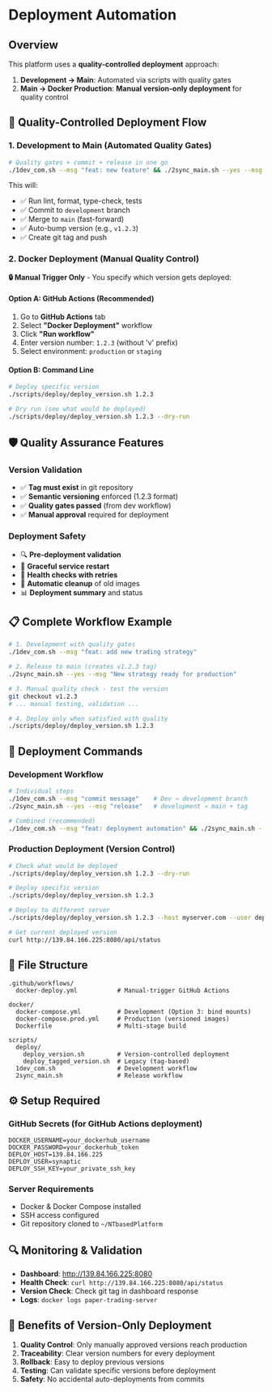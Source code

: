 # Deployment Automation

## Overview

This platform uses a **quality-controlled deployment** approach:
1. **Development → Main**: Automated via scripts with quality gates
2. **Main → Docker Production**: **Manual version-only deployment** for quality control

## 🎯 Quality-Controlled Deployment Flow

### 1. Development to Main (Automated Quality Gates)
```bash
# Quality gates + commit + release in one go
./1dev_com.sh --msg "feat: new feature" && ./2sync_main.sh --yes --msg "Production release"
```

This will:
- ✅ Run lint, format, type-check, tests
- ✅ Commit to `development` branch
- ✅ Merge to `main` (fast-forward)
- ✅ Auto-bump version (e.g., `v1.2.3`)
- ✅ Create git tag and push

### 2. Docker Deployment (Manual Quality Control)

**🔒 Manual Trigger Only** - You specify which version gets deployed:

#### Option A: GitHub Actions (Recommended)
1. Go to **GitHub Actions** tab
2. Select **"Docker Deployment"** workflow
3. Click **"Run workflow"**
4. Enter version number: `1.2.3` (without 'v' prefix)
5. Select environment: `production` or `staging`

#### Option B: Command Line
```bash
# Deploy specific version
./scripts/deploy/deploy_version.sh 1.2.3

# Dry run (see what would be deployed)
./scripts/deploy/deploy_version.sh 1.2.3 --dry-run
```

## 🛡️ Quality Assurance Features

### Version Validation
- ✅ **Tag must exist** in git repository
- ✅ **Semantic versioning** enforced (1.2.3 format)
- ✅ **Quality gates passed** (from dev workflow)
- ✅ **Manual approval** required for deployment

### Deployment Safety
- 🔍 **Pre-deployment validation**
- 🔄 **Graceful service restart**
- 🏥 **Health checks with retries**
- 🧹 **Automatic cleanup** of old images
- 📊 **Deployment summary** and status

## 📋 Complete Workflow Example

```bash
# 1. Development with quality gates
./1dev_com.sh --msg "feat: add new trading strategy"

# 2. Release to main (creates v1.2.3 tag)
./2sync_main.sh --yes --msg "New strategy ready for production"

# 3. Manual quality check - test the version
git checkout v1.2.3
# ... manual testing, validation ...

# 4. Deploy only when satisfied with quality
./scripts/deploy/deploy_version.sh 1.2.3
```

## 🚀 Deployment Commands

### Development Workflow
```bash
# Individual steps
./1dev_com.sh --msg "commit message"    # Dev → development branch
./2sync_main.sh --yes --msg "release"   # development → main + tag

# Combined (recommended)
./1dev_com.sh --msg "feat: deployment automation" && ./2sync_main.sh --yes --msg "Quality deployment ready"
```

### Production Deployment (Version Control)
```bash
# Check what would be deployed
./scripts/deploy/deploy_version.sh 1.2.3 --dry-run

# Deploy specific version
./scripts/deploy/deploy_version.sh 1.2.3

# Deploy to different server
./scripts/deploy/deploy_version.sh 1.2.3 --host myserver.com --user deploy

# Get current deployed version
curl http://139.84.166.225:8080/api/status
```

## 📁 File Structure

```
.github/workflows/
  docker-deploy.yml           # Manual-trigger GitHub Actions

docker/
  docker-compose.yml          # Development (Option 3: bind mounts)
  docker-compose.prod.yml     # Production (versioned images)
  Dockerfile                  # Multi-stage build

scripts/
  deploy/
    deploy_version.sh         # Version-controlled deployment
    deploy_tagged_version.sh  # Legacy (tag-based)
  1dev_com.sh                 # Development workflow
  2sync_main.sh               # Release workflow
```

## ⚙️ Setup Required

### GitHub Secrets (for GitHub Actions deployment)
```
DOCKER_USERNAME=your_dockerhub_username
DOCKER_PASSWORD=your_dockerhub_token
DEPLOY_HOST=139.84.166.225
DEPLOY_USER=synaptic
DEPLOY_SSH_KEY=your_private_ssh_key
```

### Server Requirements
- Docker & Docker Compose installed
- SSH access configured
- Git repository cloned to `~/NTbasedPlatform`

## 🔍 Monitoring & Validation

- **Dashboard**: http://139.84.166.225:8080
- **Health Check**: `curl http://139.84.166.225:8080/api/status`
- **Version Check**: Check git tag in dashboard response
- **Logs**: `docker logs paper-trading-server`

## 🎯 Benefits of Version-Only Deployment

1. **Quality Control**: Only manually approved versions reach production
2. **Traceability**: Clear version numbers for every deployment
3. **Rollback**: Easy to deploy previous versions
4. **Testing**: Can validate specific versions before deployment
5. **Safety**: No accidental auto-deployments from commits 